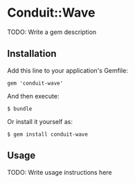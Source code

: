 # Conduit::Wave

TODO: Write a gem description

## Installation

Add this line to your application's Gemfile:

    gem 'conduit-wave'

And then execute:

    $ bundle

Or install it yourself as:

    $ gem install conduit-wave

## Usage

TODO: Write usage instructions here
